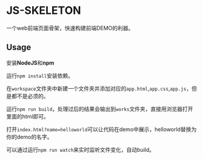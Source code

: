 JS-SKELETON
===

一个web前端页面骨架，快速构建前端DEMO的利器。

Usage
---

安装**NodeJS**和**npm**

运行`npm install`安装依赖。

在`workspace`文件夹中新建一个文件夹并添加对应的`app.html`,`app.css`,`app.js`，但是都不是必须的。

运行`npm run build`，处理过后的结果会输出到`works`文件夹，直接用浏览器打开里面的html即可。

打开`index.html?name=helloworld`可以让代码在demo中展示，helloworld替换为你的demo的名字。

可以通过运行`npm run watch`来实时监听文件变化，自动build。